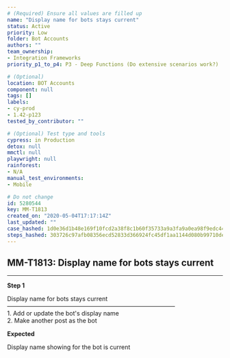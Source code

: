 ```yaml
---
# (Required) Ensure all values are filled up
name: "Display name for bots stays current"
status: Active
priority: Low
folder: Bot Accounts
authors: ""
team_ownership:
- Integration Frameworks
priority_p1_to_p4: P3 - Deep Functions (Do extensive scenarios work?)

# (Optional)
location: BOT Accounts
component: null
tags: []
labels:
- cy-prod
- 1.42-p123
tested_by_contributor: ""

# (Optional) Test type and tools
cypress: in Production
detox: null
mmctl: null
playwright: null
rainforest:
- N/A
manual_test_environments:
- Mobile

# Do not change
id: 5280544
key: MM-T1813
created_on: "2020-05-04T17:17:14Z"
last_updated: ""
case_hashed: 1d0e36d1b48e169f10fcd2a38f8c1b60f35733a9a3fa9a0ea98f9edc44291bb782e703ffedd99271b2395aaf9e463b6c
steps_hashed: 303726c97afb08356ecd52833d366924fc45df1aa1144d080b99710de48861edbd328d1ab093c421b9198d81f8936d5c
---
```


<!-- (Auto-generated) Based on frontmatter's "key" and "name" -->

## MM-T1813: Display name for bots stays current

---

**Step 1**

Display name for bots stays current\
————————————————————————————\
1\. Add or update the bot's display name\
2\. Make another post as the bot

**Expected**

Display name showing for the bot is current
